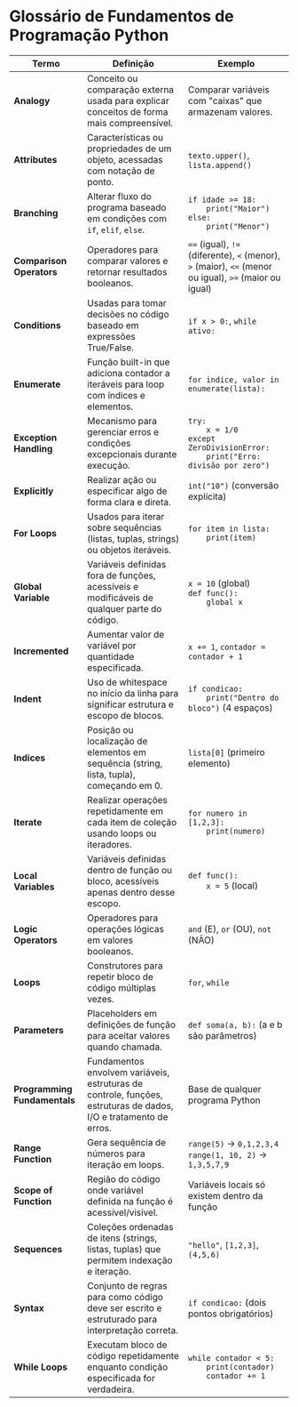 # Glossário de Fundamentos de Programação Python

| Termo | Definição | Exemplo |
|---|---|---|
| **Analogy** | Conceito ou comparação externa usada para explicar conceitos de forma mais compreensível. | Comparar variáveis com "caixas" que armazenam valores. |
| **Attributes** | Características ou propriedades de um objeto, acessadas com notação de ponto. | `texto.upper()`, `lista.append()` |
| **Branching** | Alterar fluxo do programa baseado em condições com `if`, `elif`, `else`. | `if idade >= 18:`<br>`    print("Maior")`<br>`else:`<br>`    print("Menor")` |
| **Comparison Operators** | Operadores para comparar valores e retornar resultados booleanos. | `==` (igual), `!=` (diferente), `<` (menor), `>` (maior), `<=` (menor ou igual), `>=` (maior ou igual) |
| **Conditions** | Usadas para tomar decisões no código baseado em expressões True/False. | `if x > 0:`, `while ativo:` |
| **Enumerate** | Função built-in que adiciona contador a iteráveis para loop com índices e elementos. | `for indice, valor in enumerate(lista):` |
| **Exception Handling** | Mecanismo para gerenciar erros e condições excepcionais durante execução. | `try:`<br>`    x = 1/0`<br>`except ZeroDivisionError:`<br>`    print("Erro: divisão por zero")` |
| **Explicitly** | Realizar ação ou especificar algo de forma clara e direta. | `int("10")` (conversão explícita) |
| **For Loops** | Usados para iterar sobre sequências (listas, tuplas, strings) ou objetos iteráveis. | `for item in lista:`<br>`    print(item)` |
| **Global Variable** | Variáveis definidas fora de funções, acessíveis e modificáveis de qualquer parte do código. | `x = 10` (global)<br>`def func():`<br>`    global x` |
| **Incremented** | Aumentar valor de variável por quantidade especificada. | `x += 1`, `contador = contador + 1` |
| **Indent** | Uso de whitespace no início da linha para significar estrutura e escopo de blocos. | `if condicao:`<br>`    print("Dentro do bloco")` (4 espaços) |
| **Indices** | Posição ou localização de elementos em sequência (string, lista, tupla), começando em 0. | `lista[0]` (primeiro elemento) |
| **Iterate** | Realizar operações repetidamente em cada item de coleção usando loops ou iteradores. | `for numero in [1,2,3]:`<br>`    print(numero)` |
| **Local Variables** | Variáveis definidas dentro de função ou bloco, acessíveis apenas dentro desse escopo. | `def func():`<br>`    x = 5` (local) |
| **Logic Operators** | Operadores para operações lógicas em valores booleanos. | `and` (E), `or` (OU), `not` (NÃO) |
| **Loops** | Construtores para repetir bloco de código múltiplas vezes. | `for`, `while` |
| **Parameters** | Placeholders em definições de função para aceitar valores quando chamada. | `def soma(a, b):` (a e b são parâmetros) |
| **Programming Fundamentals** | Fundamentos envolvem variáveis, estruturas de controle, funções, estruturas de dados, I/O e tratamento de erros. | Base de qualquer programa Python |
| **Range Function** | Gera sequência de números para iteração em loops. | `range(5)` → `0,1,2,3,4`<br>`range(1, 10, 2)` → `1,3,5,7,9` |
| **Scope of Function** | Região do código onde variável definida na função é acessível/visível. | Variáveis locais só existem dentro da função |
| **Sequences** | Coleções ordenadas de itens (strings, listas, tuplas) que permitem indexação e iteração. | `"hello"`, `[1,2,3]`, `(4,5,6)` |
| **Syntax** | Conjunto de regras para como código deve ser escrito e estruturado para interpretação correta. | `if condicao:` (dois pontos obrigatórios) |
| **While Loops** | Executam bloco de código repetidamente enquanto condição especificada for verdadeira. | `while contador < 5:`<br>`    print(contador)`<br>`    contador += 1` |
